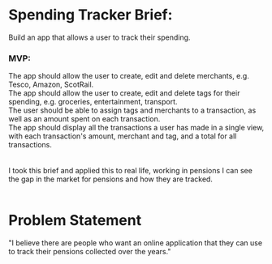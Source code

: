 <h1><b>Spending Tracker Brief:</b></h1>
Build an app that allows a user to track their spending.
<br>
<h3>MVP:</h3>
The app should allow the user to create, edit and delete merchants, e.g. Tesco, Amazon, ScotRail.
<br>
The app should allow the user to create, edit and delete tags for their spending, e.g. groceries, entertainment, transport.
<br>
The user should be able to assign tags and merchants to a transaction, as well as an amount spent on each transaction.
<br>
The app should display all the transactions a user has made in a single view, with each transaction's amount, merchant and tag, and a total for all transactions.
<br>
<br>
<br>
I took this brief and applied this to real life, working in pensions I can see the gap in the market for pensions and how they are tracked.
<br>
<br>
<h1><b>Problem Statement</b></h1>
"I believe there are people who want an online application that they can use to track their pensions collected over the years."
<br>
<br>

